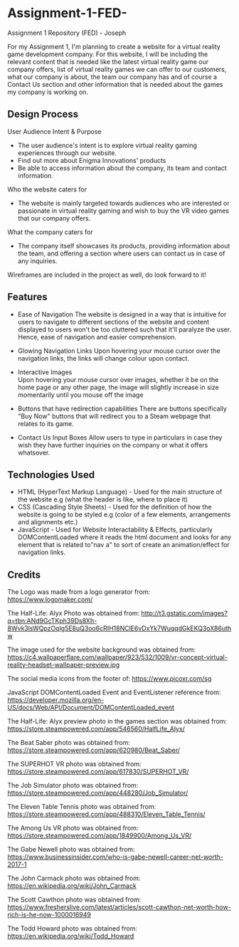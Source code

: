 # Assignment-1-FED-
Assignment 1 Repository (FED) - Joseph

For my Assignment 1, I'm planning to create a website for a virtual reality game development company. For this website, I will be including the relevant content that is needed like the latest virtual reality game our company offers, list of virtual reality games we can offer to our customers, what our company is about, the team our company has and of course a Contact Us section and other information that is needed about the games my company is working on. 

Design Process
-----------------------------

User Audience Intent & Purpose

- The user audience's intent is to explore virtual reality gaming experiences through our website.
- Find out more about Enigma Innovations' products
- Be able to access information about the company, its team and contact information.

Who the website caters for

- The website is mainly targeted towards audiences who are interested or passionate in virtual reality gaming and wish to buy the VR video games that our company offers.

What the company caters for

- The company itself showcases its products, providing information about the team, and offering a section where users can contact us in case of any inquiries.

Wireframes are included in the project as well, do look forward to it! 

Features
-----------------------------
- Ease of Navigation
The website is designed in a way that is intuitive for users to navigate to different sections of the website and content displayed to users won't be too cluttered such that it'll paralyze the user. Hence, ease of navigation and easier comprehension.

- Glowing Navigation Links
Upon hovering your mouse cursor over the navigation links, the links will change colour upon contact. 

- Interactive Images  
Upon hovering your mouse cursor over images, whether it be on the home page or any other page, the image will slightly increase in size momentarily until you mouse off the image

- Buttons that have redirection capabilities
There are buttons specifically "Buy Now" buttons that will redirect you to a Steam webpage that relates to its game.

- Contact Us Input Boxes 
Allow users to type in particulars in case they wish they have further inquiries on the company or what it offers whatsover.

Technologies Used
-----------------------------
- HTML (HyperText Markup Language) - Used for the main structure of the website e.g (what the header is like, where to place it)
- CSS (Cascading Style Sheets) - Used for the definition of how the website is going to be styled e.g (color of a few elements, arrangements and alignments etc.)
- JavaScript - Used for Website Interactability & Effects, particularly DOMContentLoaded where it reads the html document and looks for any element that is related to"nav a" to sort of create an animation/effect for navigation links.

Credits
-----------------------------
The Logo was made from a logo generator from: https://www.logomaker.com/

The Half-Life: Alyx Photo was obtained from: http://t3.gstatic.com/images?q=tbn:ANd9GcTKph39Ds8Xh-8Wvk3lsWQpzOqlg5E8uQ3oo6cRIH18NClE6vDxYk7WuqqdGkEKQ3oX86uthw

The image used for the website background was obtained from: https://c4.wallpaperflare.com/wallpaper/923/532/1009/vr-concept-virtual-reality-headset-wallpaper-preview.jpg

The social media icons from the footer of: https://www.picoxr.com/sg

JavaScript DOMContentLoaded Event and EventListener reference from: https://developer.mozilla.org/en-US/docs/Web/API/Document/DOMContentLoaded_event

The Half-Life: Alyx preview photo in the games section was obtained from: https://store.steampowered.com/app/546560/HalfLife_Alyx/

The Beat Saber photo was obtained from: https://store.steampowered.com/app/620980/Beat_Saber/

The SUPERHOT VR photo was obtained from: https://store.steampowered.com/app/617830/SUPERHOT_VR/

The Job Simulator photo was obtained from: https://store.steampowered.com/app/448280/Job_Simulator/

The Eleven Table Tennis photo was obtained from: https://store.steampowered.com/app/488310/Eleven_Table_Tennis/
 
The Among Us VR photo was obtained from: https://store.steampowered.com/app/1849900/Among_Us_VR/

The Gabe Newell photo was obtained from: https://www.businessinsider.com/who-is-gabe-newell-career-net-worth-2017-1

The John Carmack photo was obtained from: https://en.wikipedia.org/wiki/John_Carmack

The Scott Cawthon photo was obtained from: https://www.fresherslive.com/latest/articles/scott-cawthon-net-worth-how-rich-is-he-now-1000016949

The Todd Howard photo was obtained from: https://en.wikipedia.org/wiki/Todd_Howard









